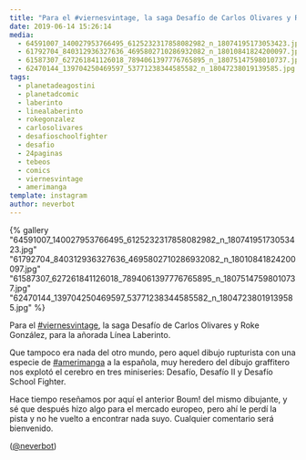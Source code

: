 ```yaml
---
title: "Para el #viernesvintage, la saga Desafío de Carlos Olivares y Roke González, para la añorada Línea Laberinto"
date: 2019-06-14 15:26:14
media: 
  - 64591007_140027953766495_6125232317858082982_n_18074195173053423.jpg
  - 61792704_840312936327636_4695802710286932082_n_18010841824200097.jpg
  - 61587307_627261841126018_7894061397776765895_n_18075147598010737.jpg
  - 62470144_139704250469597_53771238344585582_n_18047238019139585.jpg
tags: 
  - planetadeagostini
  - planetadcomic
  - laberinto
  - linealaberinto
  - rokegonzalez
  - carlosolivares
  - desafioschoolfighter
  - desafio
  - 24paginas
  - tebeos
  - comics
  - viernesvintage
  - amerimanga
template: instagram
author: neverbot
---
```


{% gallery "64591007_140027953766495_6125232317858082982_n_18074195173053423.jpg" "61792704_840312936327636_4695802710286932082_n_18010841824200097.jpg" "61587307_627261841126018_7894061397776765895_n_18075147598010737.jpg" "62470144_139704250469597_53771238344585582_n_18047238019139585.jpg" %}

Para el [#viernesvintage](/tags/viernesvintage), la saga Desafío de Carlos Olivares y Roke González, para la añorada Línea Laberinto.

Que tampoco era nada del otro mundo, pero aquel dibujo rupturista con una especie de [#amerimanga](/tags/amerimanga) a la española, muy heredero del dibujo graffitero nos explotó el cerebro en tres miniseries: Desafío, Desafío II y Desafío School Fighter.

Hace tiempo reseñamos por aquí el anterior Boum! del mismo dibujante, y sé que después hizo algo para el mercado europeo, pero ahí le perdí la pista y no he vuelto a encontrar nada suyo. Cualquier comentario será bienvenido.

([@neverbot](https://instagram.com/neverbot))
